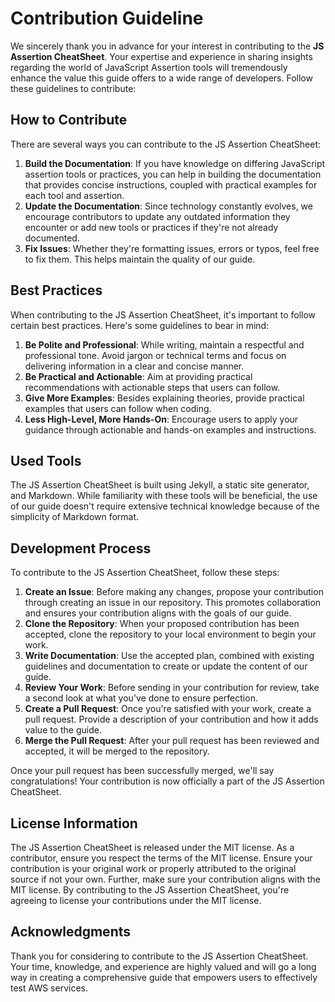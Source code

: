 # Contribution Guideline

We sincerely thank you in advance for your interest in contributing to the **JS Assertion CheatSheet**. Your expertise and experience in sharing insights regarding the world of JavaScript Assertion tools will tremendously enhance the value this guide offers to a wide range of developers. Follow these guidelines to contribute:

## How to Contribute

There are several ways you can contribute to the JS Assertion CheatSheet:

1. **Build the Documentation**: If you have knowledge on differing JavaScript assertion tools or practices, you can help in building the documentation that provides concise instructions, coupled with practical examples for each tool and assertion.
2. **Update the Documentation**: Since technology constantly evolves, we encourage contributors to update any outdated information they encounter or add new tools or practices if they're not already documented.
3. **Fix Issues**: Whether they're formatting issues, errors or typos, feel free to fix them. This helps maintain the quality of our guide.

## Best Practices

When contributing to the JS Assertion CheatSheet, it's important to follow certain best practices. Here's some guidelines to bear in mind:

1. **Be Polite and Professional**: While writing, maintain a respectful and professional tone. Avoid jargon or technical terms and focus on delivering information in a clear and concise manner.
2. **Be Practical and Actionable**: Aim at providing practical recommendations with actionable steps that users can follow.
3. **Give More Examples**: Besides explaining theories, provide practical examples that users can follow when coding.
4. **Less High-Level, More Hands-On**: Encourage users to apply your guidance through actionable and hands-on examples and instructions.

## Used Tools

The JS Assertion CheatSheet is built using Jekyll, a static site generator, and Markdown. While familiarity with these tools will be beneficial, the use of our guide doesn't require extensive technical knowledge because of the simplicity of Markdown format.

## Development Process

To contribute to the JS Assertion CheatSheet, follow these steps:

1. **Create an Issue**: Before making any changes, propose your contribution through creating an issue in our repository. This promotes collaboration and ensures your contribution aligns with the goals of our guide.
2. **Clone the Repository**: When your proposed contribution has been accepted, clone the repository to your local environment to begin your work.
3. **Write Documentation**: Use the accepted plan, combined with existing guidelines and documentation to create or update the content of our guide.
4. **Review Your Work**: Before sending in your contribution for review, take a second look at what you've done to ensure perfection.
5. **Create a Pull Request**: Once you're satisfied with your work, create a pull request. Provide a description of your contribution and how it adds value to the guide.
6. **Merge the Pull Request**: After your pull request has been reviewed and accepted, it will be merged to the repository.

Once your pull request has been successfully merged, we'll say congratulations! Your contribution is now officially a part of the JS Assertion CheatSheet.

## License Information

The JS Assertion CheatSheet is released under the MIT license. As a contributor, ensure you respect the terms of the MIT license. Ensure your contribution is your original work or properly attributed to the original source if not your own. Further, make sure your contribution aligns with the MIT license. By contributing to the JS Assertion CheatSheet, you're agreeing to license your contributions under the MIT license. 

## Acknowledgments

Thank you for considering to contribute to the JS Assertion CheatSheet. Your time, knowledge, and experience are highly valued and will go a long way in creating a comprehensive guide that empowers users to effectively test AWS services.
